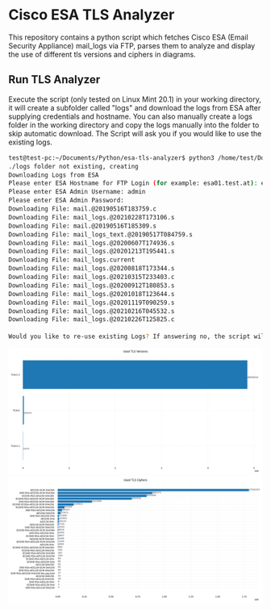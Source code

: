 # Cisco ESA TLS Analyzer

This repository contains a python script which fetches Cisco ESA (Email Security Appliance) mail_logs via FTP, parses them to analyze and display the use of different tls versions and ciphers in diagrams. 


## Run TLS Analyzer

Execute the script (only tested on Linux Mint 20.1) in your working directory, it will create a subfolder called "logs" and download the logs from ESA after supplying credentials and hostname. You can also manually create a logs folder in the working directory and copy the logs manually into the folder to skip automatic download. The Script will ask you if you would like to use the existing logs. 

  ```sh
test@test-pc:~/Documents/Python/esa-tls-analyzer$ python3 /home/test/Documents/Python/esa-tls-analyzer/esa-tls-analyzer.py
./logs folder not existing, creating
Downloading Logs from ESA
Please enter ESA Hostname for FTP Login (for example: esa01.test.at): esa01.test.at
Please enter ESA Admin Username: admin
Please enter ESA Admin Password: 
Downloading File: mail.@20190516T183759.c
Downloading File: mail_logs.@20210228T173106.s
Downloading File: mail.@20190516T185309.s
Downloading File: mail_logs_text.@20190517T084759.s
Downloading File: mail_logs.@20200607T174936.s
Downloading File: mail_logs.@20201213T195441.s
Downloading File: mail_logs.current
Downloading File: mail_logs.@20200818T173344.s
Downloading File: mail_logs.@20210315T233403.c
Downloading File: mail_logs.@20200912T180853.s
Downloading File: mail_logs.@20201018T123644.s
Downloading File: mail_logs.@20201119T090259.s
Downloading File: mail_logs.@20210216T045532.s
Downloading File: mail_logs.@20210226T125825.c

 Would you like to re-use existing Logs? If answering no, the script will fetch logs via FTP from ESA yes/no: yes
```
![TLS-Versions](/images/used_tls_versions.png)
![Cipher-Versions](/images/used_tls_ciphers.png)
